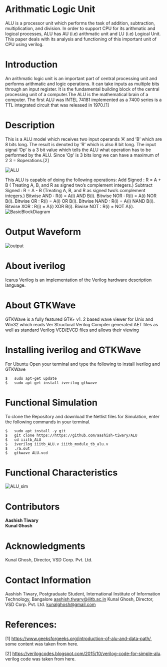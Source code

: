 # Arithmatic Logic Unit
ALU is a processor unit which performs the task
of addition, subtraction, multiplication, and division. In order to
support CPU for its arithmatic and logical processes, ALU has
AU (i.e) arithmatic unit and LU (i.e) Logical Unit. This paper
deals with its analysis and functioning of this important unit of
CPU using verilog.
# Introduction
An arithmatic logic unit is an important part of central
processing unit and performs arithmatic and logic operations.
It can take inputs as multiple bits through an input register.
It is the fundamental building block of the central processing
unit of a computer.The ALU is the mathematical brain of a
computer. The first ALU was INTEL 74181 implemented as
a 7400 series is a TTL integrated circuit that was released in
1970.[1]
# Description
This is a ALU model which receives two input operands ’A’
and ’B’ which are 8 bits long. The result is denoted by ’R’
which is also 8 bit long. The input signal ’Op’ is a 3 bit value
which tells the ALU what operation has to be performed by
the ALU. Since ’Op’ is 3 bits long we can have a maximum
of 2 3 = 8operations.[2] 

![ALU](https://user-images.githubusercontent.com/110485513/183733226-f09f742b-024a-4064-9e50-d9c7b03d7bb6.JPG)

This ALU is capable of doing the following operations: Add
Signed : R = A + B ( Treating A, B, and R as signed two’s
complement integers.) Subtract Signed : R = A - B (Treating
A, B, and R as signed two’s complement integers.) Bitwise
AND : R(i) = A(i) AND B(i). Bitwise NOR : R(i) = A(i)
NOR B(i). Bitwise OR : R(i) = A(i) OR B(i). Bitwise NAND
: R(i) = A(i) NAND B(i). Bitwise XOR : R(i) = A(i) XOR
B(i). Biwise NOT : R(i) = NOT A(i).
![BasicBlockDiagram](https://user-images.githubusercontent.com/110485513/183733199-b26eac47-a5c7-4687-9595-8458340d26d4.jpg)
# Output Waveform
![output](https://user-images.githubusercontent.com/110485513/183733693-34f8a02b-40c4-4e0e-89f2-94c457e310af.png)
# About iverilog
Icarus Verilog is an implementation of the Verilog hardware description language.

# About GTKWave
GTKWave is a fully featured GTK+ v1. 2 based wave viewer for Unix and Win32 which reads Ver Structural Verilog Compiler generated AET files as well as standard Verilog VCD/EVCD files and allows their viewing

# Installing iverilog and GTKWave
For Ubuntu
Open your terminal and type the following to install iverilog and GTKWave
```
$   sudo apt-get update
$   sudo apt-get install iverilog gtkwave
```
# Functional Simulation
To clone the Repository and download the Netlist files for Simulation, enter the following commands in your terminal.
```
$   sudo apt install -y git
$   git clone https://https://github.com/aashish-tiwary/ALU
$   cd iiitb_ALU
$   iverilog iiitb_ALU.v iiitb_module_tb_alu.v
$   ./a.out
$   gtkwave ALU.vcd
```
# Functional Characteristics
![ALU_sim](https://user-images.githubusercontent.com/110485513/183991147-e5a41ab6-8fb2-487e-9de5-9befe8322b56.jpg)

# Contributors
**Aashish Tiwary**  
**Kunal Ghosh**
# Acknowledgments
Kunal Ghosh, Director, VSD Corp. Pvt. Ltd.
# Contact Information
Aashish Tiwary, Postgraduate Student, International Institute of Information Technology, Bangalore aashish.tiwary@iiitb.ac.in
Kunal Ghosh, Director, VSD Corp. Pvt. Ltd. kunalghosh@gmail.com
# References:
[1] https://www.geeksforgeeks.org/introduction-of-alu-and-data-path/,
some content was taken from here.

[2] https://verilogcodes.blogspot.com/2015/10/verilog-code-for-simple-alu.
verilog code was taken from here.
